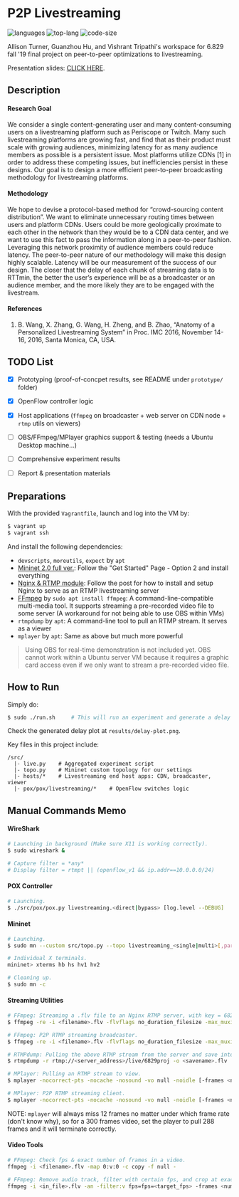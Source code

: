 # P2P Livestreaming

![languages](https://img.shields.io/github/languages/count/Allison-Turner/p2p-livestreaming?color=gold)
![top-lang](https://img.shields.io/github/languages/top/Allison-Turner/p2p-livestreaming)
![code-size](https://img.shields.io/github/languages/code-size/Allison-Turner/p2p-livestreaming?color=green)

Allison Turner, Guanzhou Hu, and Vishrant Tripathi's workspace for 6.829 fall '19 final project on peer-to-peer optimizations to livestreaming.

Presentation slides: [CLICK HERE](https://docs.google.com/presentation/d/1DvFXPU94F932dR3AAu87u9xZMteHArnPzpD0hii22aU/edit).


## Description

#### Research Goal

We consider a single content-generating user and many content-consuming users on a livestreaming platform such as Periscope or Twitch. Many such livestreaming platforms are growing fast, and find that as their product must scale with growing audiences, minimizing latency for as many audience members as possible is a persistent issue. Most platforms utilize CDNs [1] in order to address these competing issues, but inefficiencies persist in these designs. Our goal is to design a more efficient peer-to-peer broadcasting methodology for livestreaming platforms.

#### Methodology

We hope to devise a protocol-based method for “crowd-sourcing content distribution”. We want to eliminate unnecessary routing times between users and platform CDNs. Users could be more geologically proximate to each other in the network than they would be to a CDN data center, and we want to use this fact to pass the information along in a peer-to-peer fashion. Leveraging this network proximity of audience members could reduce latency. The peer-to-peer nature of our methodology will make this design highly scalable. Latency will be our measurement of the success of our design. The closer that the delay of each chunk of streaming data is to RTTmin, the better the user’s experience will be as a broadcaster or an audience member, and the more likely they are to be engaged with the livestream.

#### References
1. B. Wang, X. Zhang, G. Wang, H. Zheng, and B. Zhao, “Anatomy of a Personalized Livestreaming System” in Proc. IMC 2016, November 14-16, 2016, Santa Monica, CA, USA.


## TODO List

- [x] Prototyping (proof-of-concpet results, see README under `prototype/` folder)
- [x] OpenFlow controller logic
- [x] Host applications (`ffmpeg` on broadcaster + web server on CDN node + `rtmp` utils on viewers)
- [ ] OBS/FFmpeg/MPlayer graphics support & testing (needs a Ubuntu Desktop machine...)
- [ ] Comprehensive experiment results
- [ ] Report & presentation materials


## Preparations

With the provided `Vagrantfile`, launch and log into the VM by:

```bash
$ vagrant up
$ vagrant ssh
```

And install the following dependencies:

- `devscripts`, `moreutils`, `expect` by `apt`
- [Mininet 2.0 full ver.](http://mininet.org/): Follow the "Get Started" Page - Option 2 and install everything
- [Nginx & RTMP module](https://opensource.com/article/19/1/basic-live-video-streaming-server): Follow the post for how to install and setup Nginx to serve as an RTMP livestreaming server
- [FFmpeg](https://trac.ffmpeg.org/wiki/StreamingGuide) by `sudo apt install ffmpeg`: A command-line-compatible multi-media tool. It supports streaming a pre-recorded video file to some server (A workaround for not being able to use OBS within VMs)
- `rtmpdump` by `apt`: A command-line tool to pull an RTMP stream. It serves as a viewer
- `mplayer` by `apt`: Same as above but much more powerful

> Using OBS for real-time demonstration is not included yet. OBS cannot work within a Ubuntu server VM because it requires a graphic card access even if we only want to stream a pre-recorded video file.


## How to Run

Simply do:

```bash
$ sudo ./run.sh     # This will run an experiment and generate a delay plot.
```

Check the generated delay plot at `results/delay-plot.png`.

Key files in this project include:

```text
/src/
  |- live.py    # Aggregated experiment script
  |- topo.py    # Mininet custom topology for our settings
  |- hosts/*    # Livestreaming end host apps: CDN, broadcaster, viewer
  |- pox/pox/livestreaming/*    # OpenFlow switches logic
```


## Manual Commands Memo

#### WireShark

```bash
# Launching in background (Make sure X11 is working correctly).
$ sudo wireshark &

# Capture filter = *any*
# Display filter = rtmpt || (openflow_v1 && ip.addr==10.0.0.0/24)
```

#### POX Controller

```bash
# Launching.
$ ./src/pox/pox.py livestreaming.<direct|bypass> [log.level --DEBUG]
```

#### Mininet

```bash
# Launching.
$ sudo mn --custom src/topo.py --topo livestreaming_<single|multi>[,param] --link=tc --mac --controller remote --switch ovsk

# Individual X terminals.
mininet> xterms hb hs hv1 hv2

# Cleaning up.
$ sudo mn -c
```

#### Streaming Utilities

```bash
# FFmpeg: Streaming a .flv file to an Nginx RTMP server, with key = 6829proj.
$ ffmpeg -re -i <filename>.flv -flvflags no_duration_filesize -max_muxing_queue_size 8192 -f flv rtmp://<server_address>/live/6829proj

# FFmpeg: P2P RTMP streaming broadcaster.
$ ffmpeg -re -i <filename>.flv -flvflags no_duration_filesize -max_muxing_queue_size 8192 -f flv tcp://<client_address>:<port>

# RTMPdump: Pulling the above RTMP stream from the server and save into a file.
$ rtmpdump -r rtmp://<server_address>/live/6829proj -o <savename>.flv

# MPlayer: Pulling an RTMP stream to view.
$ mplayer -nocorrect-pts -nocache -nosound -vo null -noidle [-frames <num_frames>] -dumpstream -dumpfile <dump_file> rtmp://<server_address>/live/6829proj

# MPlayer: P2P RTMP streaming client.
$ mplayer -nocorrect-pts -nocache -nosound -vo null -noidle [-frames <num_frames>] -dumpstream -dumpfile <dump_file> ffmpeg://tcp://<my_ip>:<port>?listen
```

NOTE: `mplayer` will always miss 12 frames no matter under which frame rate (don't know why), so for a 300 frames video, set the player to pull 288 frames and it will terminate correctly.

#### Video Tools

```bash
# FFmpeg: Check fps & exact number of frames in a video.
ffmpeg -i <filename>.flv -map 0:v:0 -c copy -f null -

# FFmpeg: Remove audio track, filter with certain fps, and crop at exact number of frames.
ffmpeg -i <in_file>.flv -an -filter:v fps=fps=<target_fps> -frames <num_frames> <out_file>.flv
```
